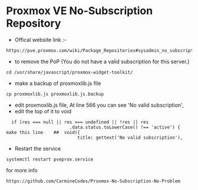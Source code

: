 # Proxmox VE No-Subscription Repository

- Offical website link :-
```
https://pve.proxmox.com/wiki/Package_Repositories#sysadmin_no_subscription_repo
```
- to remove the PoP (You do not have a valid subscription for this server.)

```
cd /usr/share/javascript/proxmox-widget-toolkit/
```
- make a backup of proxmoxlib.js file
```
cp proxmoxlib.js proxmoxlib.js.backup
```
- edit proxmoxlib.js file, At line 566 you can see 'No valid subscription',
- edit the top of it to void
```
  if (res === null || res === undefined || !res || res
                        .data.status.toLowerCase() !== 'active') {
make this line    ##  void({        
                           title: gettext('No valid subscription'),
```
- Restart the service
```
systemctl restart pveprox.service
```
for more info
```
https://github.com/CarmineCodes/Proxmox-No-Subscription-No-Problem
```
